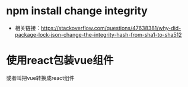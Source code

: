 # npm install change integrity
- 相关链接：https://stackoverflow.com/questions/47638381/why-did-package-lock-json-change-the-integrity-hash-from-sha1-to-sha512

# 使用react包装vue组件
或者叫把vue转换成react组件

